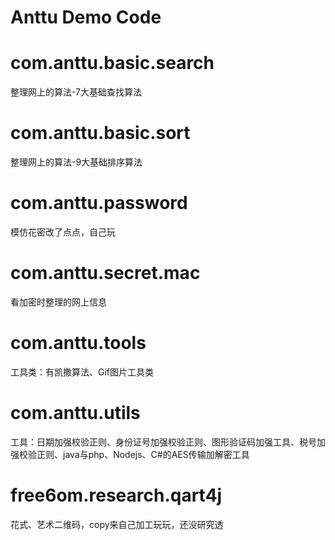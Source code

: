 # Anttu Demo Code

# com.anttu.basic.search
整理网上的算法-7大基础查找算法

# com.anttu.basic.sort
整理网上的算法-9大基础排序算法

# com.anttu.password
模仿花密改了点点，自己玩

# com.anttu.secret.mac
看加密时整理的网上信息

# com.anttu.tools
工具类：有凯撒算法、Gif图片工具类

# com.anttu.utils
工具：日期加强校验正则、身份证号加强校验正则、图形验证码加强工具、税号加强校验正则、java与php、Nodejs、C#的AES传输加解密工具

# free6om.research.qart4j
花式、艺术二维码，copy来自己加工玩玩，还没研究透